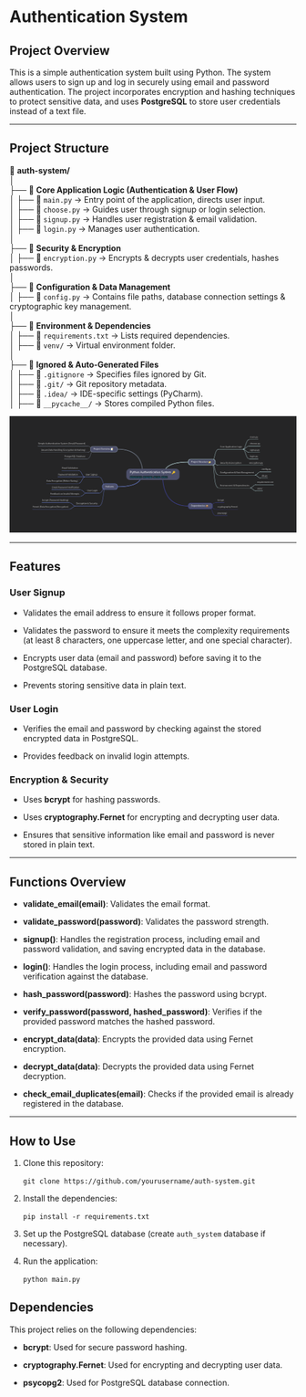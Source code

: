 
# Authentication System

## Project Overview

This is a simple authentication system built using Python. The system allows users to sign up and log in securely using email and password authentication. The project incorporates encryption and hashing techniques to protect sensitive data, and uses **PostgreSQL** to store user credentials instead of a text file.

----------

## Project Structure

📂 **auth-system/**  
│  
├── 📁 **Core Application Logic (Authentication & User Flow)**  
│ ├── 📄 `main.py` → Entry point of the application, directs user input.  
│ ├── 📄 `choose.py` → Guides user through signup or login selection.  
│ ├── 📄 `signup.py` → Handles user registration & email validation.  
│ ├── 📄 `login.py` → Manages user authentication.  
│  
├── 📁 **Security & Encryption**  
│ ├── 📄 `encryption.py` → Encrypts & decrypts user credentials, hashes passwords.  
│  
├── 📁 **Configuration & Data Management**  
│ ├── 📄 `config.py` → Contains file paths, database connection settings & cryptographic key management.  
│  
├── 📁 **Environment & Dependencies**  
│ ├── 📄 `requirements.txt` → Lists required dependencies.  
│ ├── 📁 `venv/` → Virtual environment folder.  
│  
├── 📁 **Ignored & Auto-Generated Files**  
│ ├── 📄 `.gitignore` → Specifies files ignored by Git.  
│ ├── 📁 `.git/` → Git repository metadata.  
│ ├── 📁 `.idea/` → IDE-specific settings (PyCharm).  
│ ├── 📁 `__pycache__/` → Stores compiled Python files.

![](PythonAuthenticationSystem.png)

----------

## Features

### User Signup

-   Validates the email address to ensure it follows proper format.
    
-   Validates the password to ensure it meets the complexity requirements (at least 8 characters, one uppercase letter, and one special character).
    
-   Encrypts user data (email and password) before saving it to the PostgreSQL database.
    
-   Prevents storing sensitive data in plain text.
    

### User Login

-   Verifies the email and password by checking against the stored encrypted data in PostgreSQL.
    
-   Provides feedback on invalid login attempts.
    

### Encryption & Security

-   Uses **bcrypt** for hashing passwords.
    
-   Uses **cryptography.Fernet** for encrypting and decrypting user data.
    
-   Ensures that sensitive information like email and password is never stored in plain text.
    

----------

## Functions Overview

-   **validate_email(email)**: Validates the email format.
    
-   **validate_password(password)**: Validates the password strength.
    
-   **signup()**: Handles the registration process, including email and password validation, and saving encrypted data in the database.
    
-   **login()**: Handles the login process, including email and password verification against the database.
    
-   **hash_password(password)**: Hashes the password using bcrypt.
    
-   **verify_password(password, hashed_password)**: Verifies if the provided password matches the hashed password.
    
-   **encrypt_data(data)**: Encrypts the provided data using Fernet encryption.
    
-   **decrypt_data(data)**: Decrypts the provided data using Fernet decryption.
    
-   **check_email_duplicates(email)**: Checks if the provided email is already registered in the database.
    

----------

## How to Use

1.  Clone this repository:
    

    
    `git clone https://github.com/yourusername/auth-system.git`
    
2.  Install the dependencies:
    

    
    `pip install -r requirements.txt`
    
3.  Set up the PostgreSQL database (create `auth_system` database if necessary).
    
4.  Run the application:
    
    `python main.py`
    

## Dependencies

This project relies on the following dependencies:

-   **bcrypt**: Used for secure password hashing.
    
-   **cryptography.Fernet**: Used for encrypting and decrypting user data.
    
-   **psycopg2**: Used for PostgreSQL database connection.
